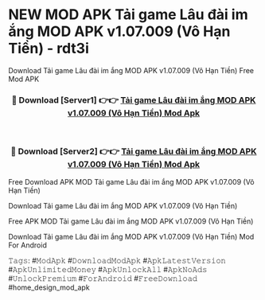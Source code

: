 # NEW MOD APK Tải game Lâu đài im ắng MOD APK v1.07.009 (Vô Hạn Tiền) - rdt3i
Download Tải game Lâu đài im ắng MOD APK v1.07.009 (Vô Hạn Tiền) Free Mod APK

<div align="center">
<h3>🔴 Download [Server1] 👉👉 <a href="https://apk-comot.site?title=Tải_game_Lâu_đài_im_ắng_MOD_APK_v1.07.009_(Vô_Hạn_Tiền)">Tải game Lâu đài im ắng MOD APK v1.07.009 (Vô Hạn Tiền) Mod Apk</a></h3><br>

<h3>🔴 Download [Server2] 👉👉 <a href="https://apk-comot.site?title=Tải_game_Lâu_đài_im_ắng_MOD_APK_v1.07.009_(Vô_Hạn_Tiền)">Tải game Lâu đài im ắng MOD APK v1.07.009 (Vô Hạn Tiền) Mod Apk</a></h3>
</div>


Free Download APK MOD Tải game Lâu đài im ắng MOD APK v1.07.009 (Vô Hạn Tiền)

Download Tải game Lâu đài im ắng MOD APK v1.07.009 (Vô Hạn Tiền) 

Free APK MOD Tải game Lâu đài im ắng MOD APK v1.07.009 (Vô Hạn Tiền) 

Download Tải game Lâu đài im ắng MOD APK v1.07.009 (Vô Hạn Tiền) Mod For Android

𝚃𝚊𝚐𝚜: #𝙼𝚘𝚍𝙰𝚙𝚔 #𝙳𝚘𝚠𝚗𝚕𝚘𝚊𝚍𝙼𝚘𝚍𝙰𝚙𝚔 #𝙰𝚙𝚔𝙻𝚊𝚝𝚎𝚜𝚝𝚅𝚎𝚛𝚜𝚒𝚘𝚗 #𝙰𝚙𝚔𝚄𝚗𝚕𝚒𝚖𝚒𝚝𝚎𝚍𝙼𝚘𝚗𝚎𝚢 #𝙰𝚙𝚔𝚄𝚗𝚕𝚘𝚌𝚔𝙰𝚕𝚕 #𝙰𝚙𝚔𝙽𝚘𝙰𝚍𝚜 #𝚄𝚗𝚕𝚘𝚌𝚔𝙿𝚛𝚎𝚖𝚒𝚞𝚖 #𝙵𝚘𝚛𝙰𝚗𝚍𝚛𝚘𝚒𝚍 #𝙵𝚛𝚎𝚎𝙳𝚘𝚠𝚗𝚕𝚘𝚊𝚍 #home_design_mod_apk